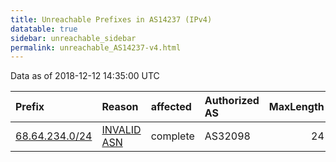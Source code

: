 ```yaml
---
title: Unreachable Prefixes in AS14237 (IPv4)
datatable: true
sidebar: unreachable_sidebar
permalink: unreachable_AS14237-v4.html
---
```


Data as of 2018-12-12 14:35:00 UTC


<div class="datatable-begin"></div>

| Prefix                                                 | Reason                                                                                                | affected   | Authorized AS   |   MaxLength | Anchor                           |   unreachable /24s |
|:-------------------------------------------------------|:------------------------------------------------------------------------------------------------------|:-----------|:----------------|------------:|:---------------------------------|-------------------:|
| [68.64.234.0/24](https://stat.ripe.net/68.64.234.0/24) | [INVALID ASN](https://rpki-validator.ripe.net/announcement-preview?asn=AS14237&prefix=68.64.234.0/24) | complete   | AS32098         |          24 | [ARIN](unreachable_ARIN-v4.html) |                  1 |

<div class="datatable-end"></div>